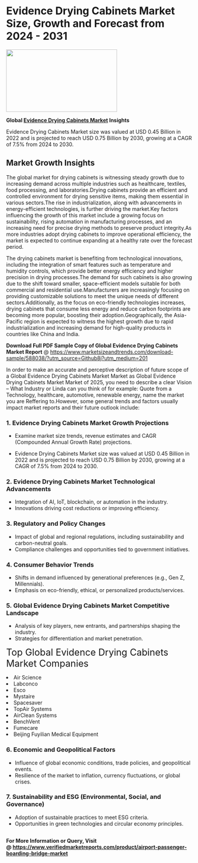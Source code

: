 <H1>Evidence Drying Cabinets Market Size, Growth and Forecast from 2024 - 2031</H1><img class="aligncenter size-medium wp-image-584254" src="https://thirdeyenews.in/wp-content/uploads/2024/09/Global-Market-Research-300x168.jpeg" alt="" width="300" height="168" /><p><strong>Global&nbsp;<a href="https://www.marketsizeandtrends.com/download-sample/588038/?utm_source=Github8j?utm_medium=201">Evidence Drying Cabinets Market</a> Insights</strong></p><p>Evidence Drying Cabinets Market size was valued at USD 0.45 Billion in 2022 and is projected to reach USD 0.75 Billion by 2030, growing at a CAGR of 7.5% from 2024 to 2030.</p><p><h2>Market Growth Insights</h2> <p>The global market for drying cabinets is witnessing steady growth due to increasing demand across multiple industries such as healthcare, textiles, food processing, and laboratories.Drying cabinets provide an efficient and controlled environment for drying sensitive items, making them essential in various sectors.The rise in industrialization, along with advancements in energy-efficient technologies, is further driving the market.Key factors influencing the growth of this market include a growing focus on sustainability, rising automation in manufacturing processes, and an increasing need for precise drying methods to preserve product integrity.As more industries adopt drying cabinets to improve operational efficiency, the market is expected to continue expanding at a healthy rate over the forecast period.</p> <p>The drying cabinets market is benefiting from technological innovations, including the integration of smart features such as temperature and humidity controls, which provide better energy efficiency and higher precision in drying processes.The demand for such cabinets is also growing due to the shift toward smaller, space-efficient models suitable for both commercial and residential use.Manufacturers are increasingly focusing on providing customizable solutions to meet the unique needs of different sectors.Additionally, as the focus on eco-friendly technologies increases, drying cabinets that consume less energy and reduce carbon footprints are becoming more popular, boosting their adoption.Geographically, the Asia-Pacific region is expected to witness the highest growth due to rapid industrialization and increasing demand for high-quality products in countries like China and India.</p> <p><span class=""><strong>Download Full PDF Sample Copy of Global Evidence Drying Cabinets Market Report</strong> @ <a href="https://www.marketsizeandtrends.com/download-sample/588038/?utm_source=Github8j?utm_medium=201" target="_blank">https://www.marketsizeandtrends.com/download-sample/588038/?utm_source=Github8j?utm_medium=201</a></span></p><p>In order to make an accurate and perceptive description of future scope of a Global&nbsp;Evidence Drying Cabinets Market Market as Global&nbsp;Evidence Drying Cabinets Market Market of 2025, you need to describe a clear Vision &ndash; What Industry or Linda can you think of for example: Quote from a Technology, healthcare, automotive, renewable energy, name the market you are Reffering to.However, some general trends and factors usually impact market reports and their future outlook include:</p><h3>1.&nbsp;<strong>Evidence Drying Cabinets Market Growth Projections</strong></h3><ul><li>Examine market size trends, revenue estimates and CAGR (Compounded Annual Growth Rate) projections.</li><li><p>Evidence Drying Cabinets Market size was valued at USD 0.45 Billion in 2022 and is projected to reach USD 0.75 Billion by 2030, growing at a CAGR of 7.5% from 2024 to 2030.</p></li></ul><h3>2.&nbsp;<strong>Evidence Drying Cabinets Market Technological Advancements</strong></h3><ul><li>Integration of AI, IoT, blockchain, or automation in the industry.</li><li>Innovations driving cost reductions or improving efficiency.</li></ul><h3>3.&nbsp;<strong>Regulatory and Policy Changes</strong></h3><ul><li>Impact of global and regional regulations, including sustainability and carbon-neutral goals.</li><li>Compliance challenges and opportunities tied to government initiatives.</li></ul><h3>4.&nbsp;<strong>Consumer Behavior Trends</strong></h3><ul><li>Shifts in demand influenced by generational preferences (e.g., Gen Z, Millennials).</li><li>Emphasis on eco-friendly, ethical, or personalized products/services.</li></ul><h3>5.&nbsp;<strong>Global Evidence Drying Cabinets Market Competitive Landscape</strong></h3><ul><li>Analysis of key players, new entrants, and partnerships shaping the industry.</li><li>Strategies for differentiation and market penetration.</li></ul><p data-pm-slice="1 1 []"><span style="color: inherit; font-family: inherit; font-size: 25px;">Top Global Evidence Drying Cabinets Market Companies</span></p><div class="" data-test-id=""><p><li>Air Science</li><li> Labconco</li><li> Esco</li><li> Mystaire</li><li> Spacesaver</li><li> TopAir Systems</li><li> AirClean Systems</li><li> BenchVent</li><li> Fumecare</li><li> Beijing Fuyilian Medical Equipment</li></p></div><h3>6.&nbsp;<strong>Economic and Geopolitical Factors</strong></h3><ul><li>Influence of global economic conditions, trade policies, and geopolitical events.</li><li>Resilience of the market to inflation, currency fluctuations, or global crises.</li></ul><h3>7.&nbsp;<strong>Sustainability and ESG (Environmental, Social, and Governance)</strong></h3><ul><li>Adoption of sustainable practices to meet ESG criteria.</li><li>Opportunities in green technologies and circular economy principles.</li></ul><h2><strong style="font-size: 14px;">For More Information or Query, Visit @&nbsp;</strong><a style="background-color: #ffffff; font-size: 14px;" href="https://www.marketsizeandtrends.com/report/evidence-drying-cabinets-market/" target="_blank">https://www.verifiedmarketreports.com/product/airport-passenger-boarding-bridge-market</a></h2>